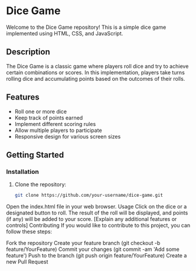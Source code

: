 # Dice Game

Welcome to the Dice Game repository! This is a simple dice game implemented using HTML, CSS, and JavaScript.

## Description

The Dice Game is a classic game where players roll dice and try to achieve certain combinations or scores. In this implementation, players take turns rolling dice and accumulating points based on the outcomes of their rolls.

## Features

- Roll one or more dice
- Keep track of points earned
- Implement different scoring rules
- Allow multiple players to participate
- Responsive design for various screen sizes

## Getting Started

### Installation

1. Clone the repository:

   ```bash
   git clone https://github.com/your-username/dice-game.git

Open the index.html file in your web browser.
Usage
Click on the dice or a designated button to roll.
The result of the roll will be displayed, and points (if any) will be added to your score.
[Explain any additional features or controls]
Contributing
If you would like to contribute to this project, you can follow these steps:

Fork the repository
Create your feature branch (git checkout -b feature/YourFeature)
Commit your changes (git commit -am 'Add some feature')
Push to the branch (git push origin feature/YourFeature)
Create a new Pull Request
